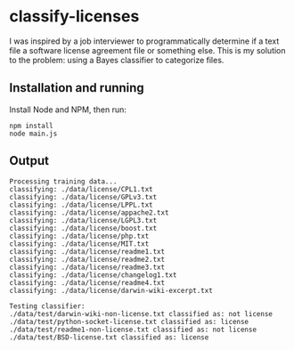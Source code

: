 # classify-licenses

I was inspired by a job interviewer to programmatically determine if a text file a software license agreement file or something else.  This is my solution to the problem: using a Bayes classifier to categorize files.

## Installation and running

Install Node and NPM, then run:

```
npm install
node main.js
```

## Output
```
Processing training data...
classifying: ./data/license/CPL1.txt
classifying: ./data/license/GPLv3.txt
classifying: ./data/license/LPPL.txt
classifying: ./data/license/appache2.txt
classifying: ./data/license/LGPL3.txt
classifying: ./data/license/boost.txt
classifying: ./data/license/php.txt
classifying: ./data/license/MIT.txt
classifying: ./data/license/readme1.txt
classifying: ./data/license/readme2.txt
classifying: ./data/license/readme3.txt
classifying: ./data/license/changelog1.txt
classifying: ./data/license/readme4.txt
classifying: ./data/license/darwin-wiki-excerpt.txt

Testing classifier:
./data/test/darwin-wiki-non-license.txt classified as: not license
./data/test/python-socket-license.txt classified as: license
./data/test/readme1-non-license.txt classified as: not license
./data/test/BSD-license.txt classified as: license
```
